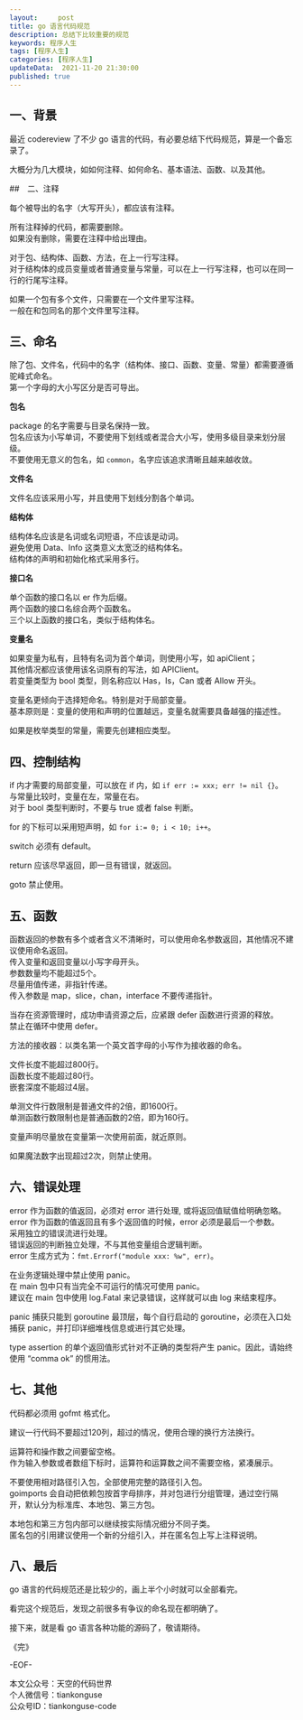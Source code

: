 ```yaml
---   
layout:     post  
title: go 语言代码规范    
description: 总结下比较重要的规范       
keywords: 程序人生  
tags: [程序人生]    
categories: [程序人生]  
updateData:  2021-11-20 21:30:00  
published: true  
---  
```



## 一、背景


最近 codereview 了不少 go 语言的代码，有必要总结下代码规范，算是一个备忘录了。  


大概分为几大模块，如如何注释、如何命名、基本语法、函数、以及其他。  




##　二、注释  



每个被导出的名字（大写开头），都应该有注释。  


所有注释掉的代码，都需要删除。  
如果没有删除，需要在注释中给出理由。  


对于包、结构体、函数、方法，在上一行写注释。  
对于结构体的成员变量或者普通变量与常量，可以在上一行写注释，也可以在同一行的行尾写注释。  


如果一个包有多个文件，只需要在一个文件里写注释。  
一般在和包同名的那个文件里写注释。  


## 三、命名  


除了包、文件名，代码中的名字（结构体、接口、函数、变量、常量）都需要遵循驼峰式命名。  
第一个字母的大小写区分是否可导出。  


**包名**  


package 的名字需要与目录名保持一致。  
包名应该为小写单词，不要使用下划线或者混合大小写，使用多级目录来划分层级。  
不要使用无意义的包名，如 `common`，名字应该追求清晰且越来越收敛。  


**文件名**   


文件名应该采用小写，并且使用下划线分割各个单词。  


**结构体**  


结构体名应该是名词或名词短语，不应该是动词。  
避免使用 Data、Info 这类意义太宽泛的结构体名。  
结构体的声明和初始化格式采用多行。  


**接口名**  


单个函数的接口名以 er 作为后缀。  
两个函数的接口名综合两个函数名。  
三个以上函数的接口名，类似于结构体名。  


**变量名**  

如果变量为私有，且特有名词为首个单词，则使用小写，如 apiClient；  
其他情况都应该使用该名词原有的写法，如 APIClient。  
若变量类型为 bool 类型，则名称应以 Has，Is，Can 或者 Allow 开头。  


变量名更倾向于选择短命名。特别是对于局部变量。  
基本原则是：变量的使用和声明的位置越远，变量名就需要具备越强的描述性。  


如果是枚举类型的常量，需要先创建相应类型。  



## 四、控制结构  


if 内才需要的局部变量，可以放在 if 内，如 `if err := xxx; err != nil {}`。  
与常量比较时，变量在左，常量在右。  
对于 bool 类型判断时，不要与 true 或者 false 判断。  


for 的下标可以采用短声明，如 `for i:= 0; i < 10; i++`。  


switch 必须有 default。  


return 应该尽早返回，即一旦有错误，就返回。  


goto 禁止使用。  


## 五、函数  


函数返回的参数有多个或者含义不清晰时，可以使用命名参数返回，其他情况不建议使用命名返回。  
传入变量和返回变量以小写字母开头。  
参数数量均不能超过5个。  
尽量用值传递，非指针传递。  
传入参数是 map，slice，chan，interface 不要传递指针。  


当存在资源管理时，成功申请资源之后，应紧跟 defer 函数进行资源的释放。  
禁止在循环中使用 defer。  


方法的接收器：以类名第一个英文首字母的小写作为接收器的命名。  


文件长度不能超过800行。  
函数长度不能超过80行。  
嵌套深度不能超过4层。  


单测文件行数限制是普通文件的2倍，即1600行。  
单测函数行数限制也是普通函数的2倍，即为160行。  


变量声明尽量放在变量第一次使用前面，就近原则。  


如果魔法数字出现超过2次，则禁止使用。  



## 六、错误处理  



error 作为函数的值返回，必须对 error 进行处理, 或将返回值赋值给明确忽略。  
error 作为函数的值返回且有多个返回值的时候，error 必须是最后一个参数。  
采用独立的错误流进行处理。  
错误返回的判断独立处理，不与其他变量组合逻辑判断。  
error 生成方式为：`fmt.Errorf("module xxx: %w", err)`。  


在业务逻辑处理中禁止使用 panic。  
在 main 包中只有当完全不可运行的情况可使用 panic。  
建议在 main 包中使用 log.Fatal 来记录错误，这样就可以由 log 来结束程序。  


panic 捕获只能到 goroutine 最顶层，每个自行启动的 goroutine，必须在入口处捕获 panic，并打印详细堆栈信息或进行其它处理。  



type assertion 的单个返回值形式针对不正确的类型将产生 panic。因此，请始终使用 “comma ok” 的惯用法。  




## 七、其他  


代码都必须用 gofmt 格式化。  


建议一行代码不要超过120列，超过的情况，使用合理的换行方法换行。  



运算符和操作数之间要留空格。  
作为输入参数或者数组下标时，运算符和运算数之间不需要空格，紧凑展示。  


不要使用相对路径引入包，全部使用完整的路径引入包。  
goimports 会自动把依赖包按首字母排序，并对包进行分组管理，通过空行隔开，默认分为标准库、本地包、第三方包。  


本地包和第三方包内部可以继续按实际情况细分不同子类。  
匿名包的引用建议使用一个新的分组引入，并在匿名包上写上注释说明。  


## 八、最后  


go 语言的代码规范还是比较少的，画上半个小时就可以全部看完。  


看完这个规范后，发现之前很多有争议的命名现在都明确了。  


接下来，就是看 go 语言各种功能的源码了，敬请期待。  



《完》  


-EOF-  



本文公众号：天空的代码世界  
个人微信号：tiankonguse  
公众号ID：tiankonguse-code  
  

